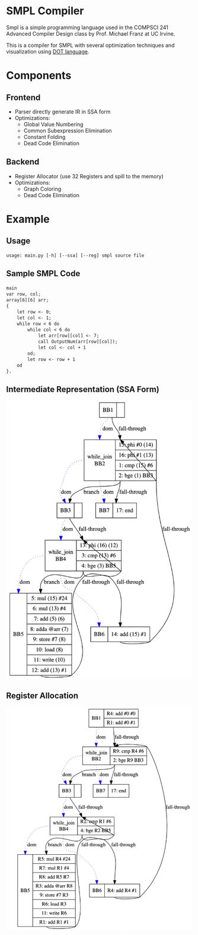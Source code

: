 SMPL Compiler
=============

Smpl is a simple programming language used in the COMPSCI 241 Advanced Compiler Design class by Prof. Michael Franz at UC Irvine.

This is a compiler for SMPL with several optimization techniques and visualization using [DOT language](https://graphviz.org/doc/info/lang.html).

# Components

## Frontend

- Parser directly generate IR in SSA form
- Optimizations:
  - Global Value Numbering
  - Common Subexpression Elimination
  - Constant Folding
  - Dead Code Elimination

## Backend

- Register Allocator (use 32 Registers and spill to the memory)
- Optimizations:
  - Graph Coloring
  - Dead Code Elimination

# Example

## Usage

```
usage: main.py [-h] [--ssa] [--reg] smpl source file
```

## Sample SMPL Code

```
main
var row, col;
array[6][6] arr;
{
    let row <- 0;
    let col <- 1;
    while row < 6 do
        while col < 6 do
            let arr[row][col] <- 7;
            call OutputNum(arr[row][col]);
            let col <- col + 1
        od;
        let row <- row + 1
    od
}.
```

## Intermediate Representation (SSA Form)
![Static single assignment](imgs/while_loops_ssa.png)

## Register Allocation
![Register Allocation](imgs/while_loops_reg.png)
